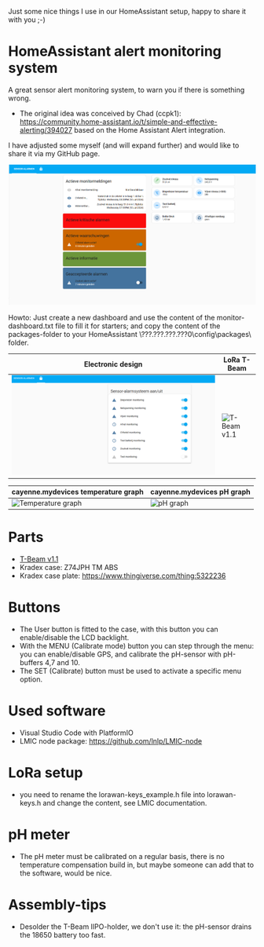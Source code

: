 Just some nice things I use in our HomeAssistant setup, happy to share it with you ;-)

# HomeAssistant alert monitoring system

A great sensor alert monitoring system, to warn you if there is something wrong. 

* The original idea was conceived by Chad (ccpk1): https://community.home-assistant.io/t/simple-and-effective-alerting/394027 based on the Home Assistant Alert integration.

I have adjusted some myself (and will expand further) and would like to share it via my GitHub page.

![image](img/sensormonitoring.png?raw=true "Alert monitoring system")

Howto:
Just create a new dashboard and use the content of the monitor-dashboard.txt file to fill it for starters; and copy the content of the packages-folder to your HomeAssistant \\???.???.???.???0\config\packages\ folder. 

| Electronic design | LoRa T-Beam |
|------------|-------------|
| ![Electronic design](img/monitor-enable.png?raw=true "Electronic design") | ![T-Beam v1.1](img/T-BeamV1dot1.jpeg?raw=true "T-Beam v1.1") |


| cayenne.mydevices temperature graph | cayenne.mydevices pH graph|
|------------|-------------|
| ![Temperature graph](img/temperature.png?raw=true "Temperature graph") | ![pH graph](img/pH.png?raw=true "pH graph") |

# Parts

* [T-Beam v1.1](https://www.aliexpress.com/premium/Ttgo-T%25252dBeam-V1.1.html) 
* Kradex case: Z74JPH TM ABS
* Kradex case plate: https://www.thingiverse.com/thing:5322236

# Buttons
- The User button is fitted to the case, with this button you can enable/disable the LCD backlight.
- With the MENU (Calibrate mode) button you can step through the menu: you can enable/disable GPS, and calibrate the pH-sensor with pH-buffers 4,7 and 10.
- The SET (Calibrate) button must be used to activate a specific menu option.

# Used software
- Visual Studio Code with PlatformIO
- LMIC node package: https://github.com/lnlp/LMIC-node

# LoRa setup
- you need to rename the lorawan-keys_example.h file into lorawan-keys.h and change the content, see LMIC documentation.

# pH meter
- The pH meter must be calibrated on a regular basis, there is no temperature compensation build in, but maybe someone can add that to the software, would be nice.

 
# Assembly-tips
- Desolder the T-Beam lIPO-holder, we don't use it: the pH-sensor drains the 18650 battery too fast.
